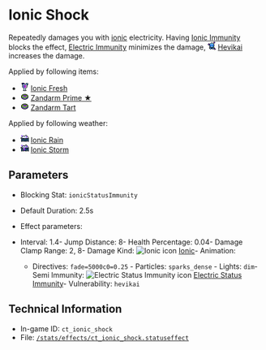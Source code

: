 # Ionic Shock

Repeatedly damages you with [ionic](https://ceterai.github.io/MyEnternia/Wiki/Tags/Ionic) electricity. Having [Ionic Immunity](https://ceterai.github.io/MyEnternia/Wiki/IonicImmunity) blocks the effect, [Electric Immunity](https://ceterai.github.io/MyEnternia/Wiki/ElectricImmunity) minimizes the damage, <img src="https://raw.githubusercontent.com/Ceterai/Enternia/main/stats/effects/ct_hevikai.png" alt="Hevikai icon" loading="lazy" width="auto" height="16px"/> [Hevikai](https://ceterai.github.io/MyEnternia/Wiki/Hevikai) increases the damage.

Applied by following items:

- <img src="https://raw.githubusercontent.com/Ceterai/Enternia/main/items/generic/food/tier1/ct_ionic_fresh.png" alt="Ionic Fresh icon" loading="lazy" width="auto" height="16px"/> [Ionic Fresh](https://ceterai.github.io/MyEnternia/Wiki/IonicFresh)
- <img src="https://raw.githubusercontent.com/Ceterai/Enternia/main/items/generic/food/tier2/ct_zandarm_tart.png" alt="Zandarm Prime ★ icon" loading="lazy" width="auto" height="16px"/> [Zandarm Prime ★](https://ceterai.github.io/MyEnternia/Wiki/ZandarmPrime)
- <img src="https://raw.githubusercontent.com/Ceterai/Enternia/main/items/generic/food/tier2/ct_zandarm_tart.png" alt="Zandarm Tart icon" loading="lazy" width="auto" height="16px"/> [Zandarm Tart](https://ceterai.github.io/MyEnternia/Wiki/ZandarmTart)

Applied by following weather:

- <img src="https://raw.githubusercontent.com/Ceterai/Enternia/main/interface/cockpit/weather/ct_ionic_rain.png" alt="Ionic Rain icon" loading="lazy" width="auto" height="16px"/> [Ionic Rain](https://ceterai.github.io/MyEnternia/Wiki/IonicRain)
- <img src="https://raw.githubusercontent.com/Ceterai/Enternia/main/interface/cockpit/weather/ct_ionic_storm.png" alt="Ionic Storm icon" loading="lazy" width="auto" height="16px"/> [Ionic Storm](https://ceterai.github.io/MyEnternia/Wiki/IonicStorm)

## Parameters

- Blocking Stat: `ionicStatusImmunity`
- Default Duration: 2.5s
- Effect parameters: 

- Interval: 1.4- Jump Distance: 8- Health Percentage: 0.04- Damage Clamp Range: 2, 8- Damage Kind: <img src="/damage/ct_ionic.png" alt="Ionic icon" loading="lazy" width="16px" height="16px"/> [Ionic](Enternia#damage)- Animation: 

  - Directives: `fade=5000c0=0.25`  - Particles: `sparks_dense`  - Lights: `dim`- Semi Immunity: <img src="https://starbounder.org/mediawiki/images/4/42/Status_Electric_Resistance.png" alt="Electric Status Immunity icon" loading="lazy" width="16px" height="16px"/> [Electric Status Immunity](https://starbounder.org/Electric_Resistance)- Vulnerability: `hevikai`

## Technical Information

- In-game ID: `ct_ionic_shock`
- File: [`/stats/effects/ct_ionic_shock.statuseffect`](https://github.com/Ceterai/Enternia/blob/main/stats/effects/ct_ionic_shock.statuseffect)
